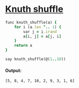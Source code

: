 [1]: https://rosettacode.org/wiki/Knuth_shuffle

# [Knuth shuffle][1]

```ruby
func knuth_shuffle(a) {
    for i (a.len ^.. 1) {
        var j = i.irand
        a[i, j] = a[j, i]
    }
    return a
}

say knuth_shuffle(@(1..10))
```

#### Output:
```
[5, 8, 4, 7, 10, 2, 9, 3, 1, 6]
```
